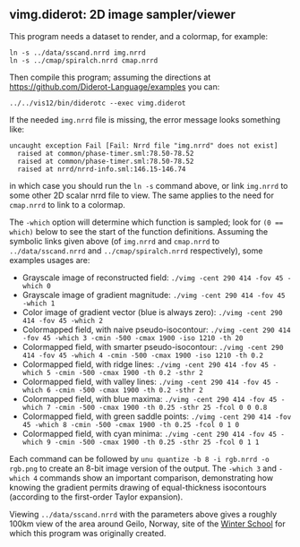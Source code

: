 ## vimg.diderot: 2D image sampler/viewer

This program needs a dataset to render, and a colormap, for example:

	ln -s ../data/sscand.nrrd img.nrrd
	ln -s ../cmap/spiralch.nrrd cmap.nrrd

Then compile this program; assuming the directions at
https://github.com/Diderot-Language/examples you can:

	../../vis12/bin/diderotc --exec vimg.diderot

If the needed `img.nrrd` file is missing, the error message looks something like:

	uncaught exception Fail [Fail: Nrrd file "img.nrrd" does not exist]
	  raised at common/phase-timer.sml:78.50-78.52
	  raised at common/phase-timer.sml:78.50-78.52
	  raised at nrrd/nrrd-info.sml:146.15-146.74

in which case you should run the `ln -s` command above, or link `img.nrrd`
to some other 2D scalar nrrd file to view.  The same applies to the need
for `cmap.nrrd` to link to a colormap.

The `-which` option will determine which function is sampled; look
for `(0 == which)` below to see the start of the function definitions.
Assuming the symbolic links given above (of `img.nrrd`
and `cmap.nrrd` to `../data/sscand.nrrd` and `../cmap/spiralch.nrrd`
respectively), some examples usages are:
* Grayscale image of reconstructed field: `./vimg -cent 290 414 -fov 45 -which 0`
* Grayscale image of gradient magnitude: `./vimg -cent 290 414 -fov 45 -which 1`
* Color image of gradient vector (blue is always zero): `./vimg -cent 290 414 -fov 45 -which 2`
* Colormapped field, with naive pseudo-isocontour: `./vimg -cent 290 414 -fov 45 -which 3 -cmin -500 -cmax 1900 -iso 1210 -th 20`
* Colormapped field, with smarter pseudo-isocontour: `./vimg -cent 290 414 -fov 45 -which 4 -cmin -500 -cmax 1900 -iso 1210 -th 0.2`
* Colormapped field, with ridge lines: `./vimg -cent 290 414 -fov 45 -which 5 -cmin -500 -cmax 1900 -th 0.2 -sthr 2`
* Colormapped field, with valley lines: `./vimg -cent 290 414 -fov 45 -which 6 -cmin -500 -cmax 1900 -th 0.2 -sthr 2`
* Colormapped field, with blue maxima: `./vimg -cent 290 414 -fov 45 -which 7 -cmin -500 -cmax 1900 -th 0.25 -sthr 25 -fcol 0 0 0.8`
* Colormapped field, with green saddle points: `./vimg -cent 290 414 -fov 45 -which 8 -cmin -500 -cmax 1900 -th 0.25 -fcol 0 1 0`
* Colormapped field, with cyan minima: `./vimg -cent 290 414 -fov 45 -which 9 -cmin -500 -cmax 1900 -th 0.25 -sthr 25 -fcol 0 1 1`

Each command can be followed by `unu quantize -b 8 -i rgb.nrrd -o rgb.png` to create
an 8-bit image version of the output.  The `-which 3` and `-which 4` commands
show an important comparison, demonstrating how knowing the gradient permits
drawing of equal-thickness isocontours (according to the first-order Taylor
expansion).

Viewing `../data/sscand.nrrd` with the parameters above gives a roughly
100km view of the area around Geilo, Norway, site of the
[Winter School](http://www.sintef.no/projectweb/geilowinterschool/2016-scientific-visualization/)
for which this program was originally created.
